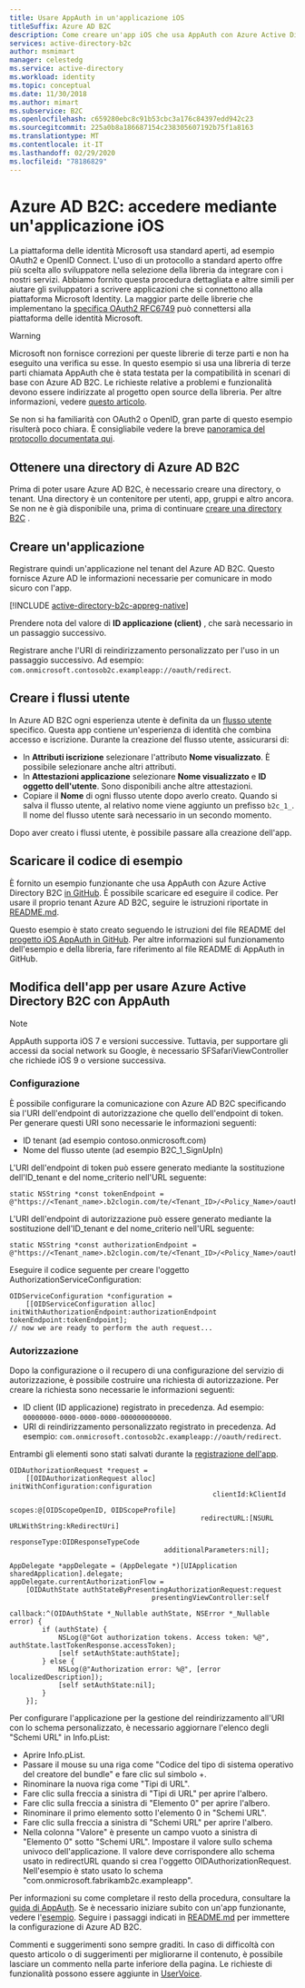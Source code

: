 ```yaml
---
title: Usare AppAuth in un'applicazione iOS
titleSuffix: Azure AD B2C
description: Come creare un'app iOS che usa AppAuth con Azure Active Directory B2C per gestire le identità utente e autenticare gli utenti.
services: active-directory-b2c
author: msmimart
manager: celestedg
ms.service: active-directory
ms.workload: identity
ms.topic: conceptual
ms.date: 11/30/2018
ms.author: mimart
ms.subservice: B2C
ms.openlocfilehash: c659280ebc8c91b53cbc3a176c84397edd942c23
ms.sourcegitcommit: 225a0b8a186687154c238305607192b75f1a8163
ms.translationtype: MT
ms.contentlocale: it-IT
ms.lasthandoff: 02/29/2020
ms.locfileid: "78186829"
---
```

# <a name="azure-ad-b2c-sign-in-using-an-ios-application"></a>Azure AD B2C: accedere mediante un'applicazione iOS

La piattaforma delle identità Microsoft usa standard aperti, ad esempio OAuth2 e OpenID Connect. L'uso di un protocollo a standard aperto offre più scelta allo sviluppatore nella selezione della libreria da integrare con i nostri servizi. Abbiamo fornito questa procedura dettagliata e altre simili per aiutare gli sviluppatori a scrivere applicazioni che si connettono alla piattaforma Microsoft Identity. La maggior parte delle librerie che implementano la [specifica OAuth2 RFC6749](https://tools.ietf.org/html/rfc6749) può connettersi alla piattaforma delle identità Microsoft.

> [!WARNING]
> Microsoft non fornisce correzioni per queste librerie di terze parti e non ha eseguito una verifica su esse. In questo esempio si usa una libreria di terze parti chiamata AppAuth che è stata testata per la compatibilità in scenari di base con Azure AD B2C. Le richieste relative a problemi e funzionalità devono essere indirizzate al progetto open source della libreria. Per altre informazioni, vedere [questo articolo](https://docs.microsoft.com/azure/active-directory/develop/active-directory-v2-libraries).
>
>

Se non si ha familiarità con OAuth2 o OpenID, gran parte di questo esempio risulterà poco chiara. È consigliabile vedere la breve [panoramica del protocollo documentata qui](protocols-overview.md).

## <a name="get-an-azure-ad-b2c-directory"></a>Ottenere una directory di Azure AD B2C
Prima di poter usare Azure AD B2C, è necessario creare una directory, o tenant. Una directory è un contenitore per utenti, app, gruppi e altro ancora. Se non ne è già disponibile una, prima di continuare [creare una directory B2C](tutorial-create-tenant.md) .

## <a name="create-an-application"></a>Creare un'applicazione

Registrare quindi un'applicazione nel tenant del Azure AD B2C. Questo fornisce Azure AD le informazioni necessarie per comunicare in modo sicuro con l'app.

[!INCLUDE [active-directory-b2c-appreg-native](../../includes/active-directory-b2c-appreg-native.md)]

Prendere nota del valore di **ID applicazione (client)** , che sarà necessario in un passaggio successivo.

Registrare anche l'URI di reindirizzamento personalizzato per l'uso in un passaggio successivo. Ad esempio: `com.onmicrosoft.contosob2c.exampleapp://oauth/redirect`.

## <a name="create-your-user-flows"></a>Creare i flussi utente
In Azure AD B2C ogni esperienza utente è definita da un [flusso utente](user-flow-overview.md) specifico. Questa app contiene un'esperienza di identità che combina accesso e iscrizione. Durante la creazione del flusso utente, assicurarsi di:

* In **Attributi iscrizione** selezionare l'attributo **Nome visualizzato**.  È possibile selezionare anche altri attributi.
* In **Attestazioni applicazione** selezionare **Nome visualizzato** e **ID oggetto dell'utente**. Sono disponibili anche altre attestazioni.
* Copiare il **Nome** di ogni flusso utente dopo averlo creato. Quando si salva il flusso utente, al relativo nome viene aggiunto un prefisso `b2c_1_`.  Il nome del flusso utente sarà necessario in un secondo momento.

Dopo aver creato i flussi utente, è possibile passare alla creazione dell'app.

## <a name="download-the-sample-code"></a>Scaricare il codice di esempio
È fornito un esempio funzionante che usa AppAuth con Azure Active Directory B2C [in GitHub](https://github.com/Azure-Samples/active-directory-ios-native-appauth-b2c). È possibile scaricare ed eseguire il codice. Per usare il proprio tenant Azure AD B2C, seguire le istruzioni riportate in [README.md](https://github.com/Azure-Samples/active-directory-ios-native-appauth-b2c/blob/master/README.md).

Questo esempio è stato creato seguendo le istruzioni del file README del [progetto iOS AppAuth in GitHub](https://github.com/openid/AppAuth-iOS). Per altre informazioni sul funzionamento dell'esempio e della libreria, fare riferimento al file README di AppAuth in GitHub.

## <a name="modifying-your-app-to-use-azure-ad-b2c-with-appauth"></a>Modifica dell'app per usare Azure Active Directory B2C con AppAuth

> [!NOTE]
> AppAuth supporta iOS 7 e versioni successive.  Tuttavia, per supportare gli accessi da social network su Google, è necessario SFSafariViewController che richiede iOS 9 o versione successiva.
>

### <a name="configuration"></a>Configurazione

È possibile configurare la comunicazione con Azure AD B2C specificando sia l'URI dell'endpoint di autorizzazione che quello dell'endpoint di token.  Per generare questi URI sono necessarie le informazioni seguenti:
* ID tenant (ad esempio contoso.onmicrosoft.com)
* Nome del flusso utente (ad esempio B2C\_1\_SignUpIn)

L'URI dell'endpoint di token può essere generato mediante la sostituzione dell'ID\_tenant e del nome\_criterio nell'URL seguente:

```objc
static NSString *const tokenEndpoint = @"https://<Tenant_name>.b2clogin.com/te/<Tenant_ID>/<Policy_Name>/oauth2/v2.0/token";
```

L'URI dell'endpoint di autorizzazione può essere generato mediante la sostituzione dell'ID\_tenant e del nome\_criterio nell'URL seguente:

```objc
static NSString *const authorizationEndpoint = @"https://<Tenant_name>.b2clogin.com/te/<Tenant_ID>/<Policy_Name>/oauth2/v2.0/authorize";
```

Eseguire il codice seguente per creare l'oggetto AuthorizationServiceConfiguration:

```objc
OIDServiceConfiguration *configuration =
    [[OIDServiceConfiguration alloc] initWithAuthorizationEndpoint:authorizationEndpoint tokenEndpoint:tokenEndpoint];
// now we are ready to perform the auth request...
```

### <a name="authorizing"></a>Autorizzazione

Dopo la configurazione o il recupero di una configurazione del servizio di autorizzazione, è possibile costruire una richiesta di autorizzazione. Per creare la richiesta sono necessarie le informazioni seguenti:

* ID client (ID applicazione) registrato in precedenza. Ad esempio: `00000000-0000-0000-0000-000000000000`.
* URI di reindirizzamento personalizzato registrato in precedenza. Ad esempio: `com.onmicrosoft.contosob2c.exampleapp://oauth/redirect`.

Entrambi gli elementi sono stati salvati durante la [registrazione dell'app](#create-an-application).

```objc
OIDAuthorizationRequest *request =
    [[OIDAuthorizationRequest alloc] initWithConfiguration:configuration
                                                  clientId:kClientId
                                                    scopes:@[OIDScopeOpenID, OIDScopeProfile]
                                               redirectURL:[NSURL URLWithString:kRedirectUri]
                                              responseType:OIDResponseTypeCode
                                      additionalParameters:nil];

AppDelegate *appDelegate = (AppDelegate *)[UIApplication sharedApplication].delegate;
appDelegate.currentAuthorizationFlow =
    [OIDAuthState authStateByPresentingAuthorizationRequest:request
                                   presentingViewController:self
                                                   callback:^(OIDAuthState *_Nullable authState, NSError *_Nullable error) {
        if (authState) {
            NSLog(@"Got authorization tokens. Access token: %@", authState.lastTokenResponse.accessToken);
            [self setAuthState:authState];
        } else {
            NSLog(@"Authorization error: %@", [error localizedDescription]);
            [self setAuthState:nil];
        }
    }];
```

Per configurare l'applicazione per la gestione del reindirizzamento all'URI con lo schema personalizzato, è necessario aggiornare l'elenco degli "Schemi URL" in Info.pList:
* Aprire Info.pList.
* Passare il mouse su una riga come "Codice del tipo di sistema operativo del creatore del bundle" e fare clic sul simbolo \+.
* Rinominare la nuova riga come "Tipi di URL".
* Fare clic sulla freccia a sinistra di "Tipi di URL" per aprire l'albero.
* Fare clic sulla freccia a sinistra di "Elemento 0" per aprire l'albero.
* Rinominare il primo elemento sotto l'elemento 0 in "Schemi URL".
* Fare clic sulla freccia a sinistra di "Schemi URL" per aprire l'albero.
* Nella colonna "Valore" è presente un campo vuoto a sinistra di "Elemento 0" sotto "Schemi URL".  Impostare il valore sullo schema univoco dell'applicazione.  Il valore deve corrispondere allo schema usato in redirectURL quando si crea l'oggetto OIDAuthorizationRequest.  Nell'esempio è stato usato lo schema "com.onmicrosoft.fabrikamb2c.exampleapp".

Per informazioni su come completare il resto della procedura, consultare la [guida di AppAuth](https://openid.github.io/AppAuth-iOS/). Se è necessario iniziare subito con un'app funzionante, vedere l'[esempio](https://github.com/Azure-Samples/active-directory-ios-native-appauth-b2c). Seguire i passaggi indicati in [README.md](https://github.com/Azure-Samples/active-directory-ios-native-appauth-b2c/blob/master/README.md) per immettere la configurazione di Azure AD B2C.

Commenti e suggerimenti sono sempre graditi. In caso di difficoltà con questo articolo o di suggerimenti per migliorarne il contenuto, è possibile lasciare un commento nella parte inferiore della pagina. Le richieste di funzionalità possono essere aggiunte in [UserVoice](https://feedback.azure.com/forums/169401-azure-active-directory/category/160596-b2c).
